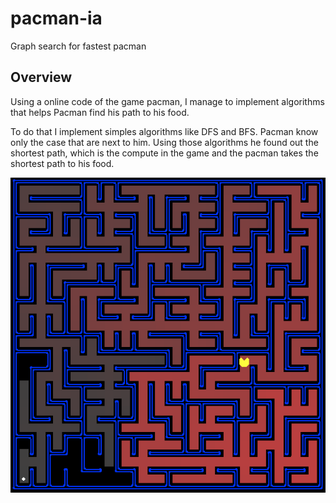 # pacman-ia
Graph search for fastest pacman 

## Overview

Using a online code of the game pacman, I manage to implement algorithms that helps Pacman find his path to his food.

To do that I implement simples algorithms like DFS and BFS. Pacman know only the case that are next to him. Using those algorithms he found out the shortest path, which is the compute in the game and the pacman takes the shortest path to his food.

![Maze](./Images/maze.png)
